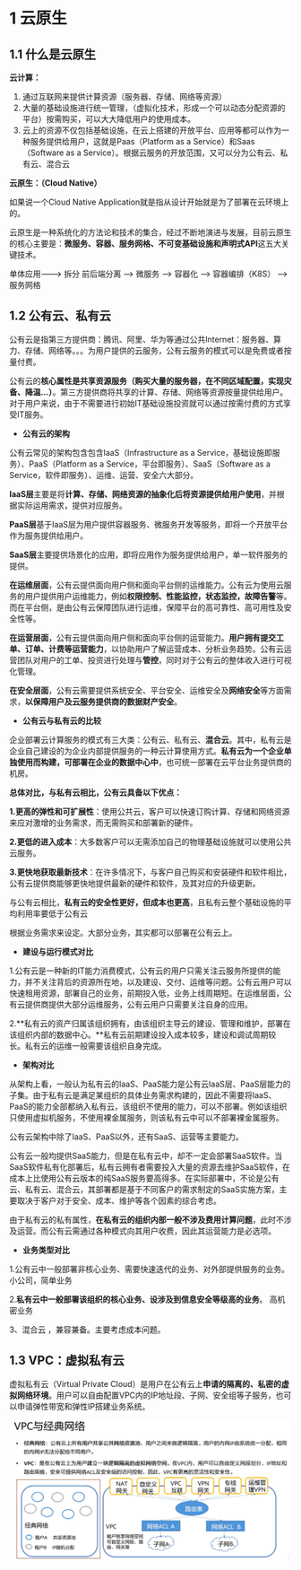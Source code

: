 # 1 云原生

## 1.1 什么是云原生

**云计算：**

1. 通过互联网来提供计算资源（服务器、存储、网络等资源）
2. 大量的基础设施进行统一管理，（虚拟化技术，形成一个可以动态分配资源的平台）按需购买，可以大大降低用户的使用成本。
3. 云上的资源不仅包括基础设施，在云上搭建的开放平台、应用等都可以作为一种服务提供给用户，这就是Paas（Platform as a Service）和Saas（Software as a Service）。根据云服务的开放范围，又可以分为公有云、私有云、混合云

**云原生：（Cloud Native）**

如果说一个Cloud Native Application就是指从设计开始就是为了部署在云环境上的。

云原生是一种系统化的方法论和技术的集合，经过不断地演进与发展，目前云原生的核心主要是：**微服务、容器、服务网格、不可变基础设施和声明式API**这五大关键技术。



单体应用---> 拆分 前后端分离  --> 微服务  --> 容器化 --> 容器编排（K8S） --> 服务网格

## 1.2 公有云、私有云

公有云是指第三方提供商：腾讯、阿里、华为等通过公共Internet：服务器、算力、存储、网络等。。。为用户提供的云服务，公有云服务的模式可以是免费或者按量付费。

公有云的**核心属性是共享资源服务（购买大量的服务器，在不同区域配置，实现灾备、降温...）**。第三方提供商将共享的计算、存储、网络等资源按量提供给用户。对于用户来说，由于不需要进行初始IT基础设施投资就可以通过按需付费的方式享受IT服务。

- **公有云的架构**

公有云常见的架构包含包含IaaS（Infrastructure as a Service，基础设施即服务）、PaaS（Platform as a Service，平台即服务）、SaaS（Software as a Service，软件即服务）、运维、运营、安全六大部分。

**IaaS层**主要是将**计算、存储、网络资源的抽象化后将资源提供给用户使用**，并根据实际运用需求，提供对应服务。

**PaaS层**基于IaaS层为用户提供容器服务、微服务开发等服务，即将一个开放平台作为服务提供给用户。 

**SaaS层**主要提供场景化的应用，即将应用作为服务提供给用户，单一软件服务的提供。

**在运维层面**，公有云提供面向用户侧和面向平台侧的运维能力。公有云为使用云服务的用户提供用户运维能力，例如**权限控制、性能监控，状态监控，故障告警**等。而在平台侧，是由公有云保障团队进行运维，保障平台的高可靠性、高可用性及安全性等。

**在运营层面**，公有云提供面向用户侧和面向平台侧的运营能力。**用户拥有提交工单、订单、计费等运营能力**，以协助用户了解运营成本、分析业务趋势。公有云运营团队对用户的工单、投资进行处理与**管控**，同时对于公有云的整体收入进行可视化管理。

**在安全层面**，公有云需要提供系统安全、平台安全、运维安全及**网络安全**等方面需求，**以保障用户及云服务提供商的数据财产安全**。

- **公有云与私有云的比较**

企业部署云计算服务的模式有三大类：公有云、私有云、**混合云**。其中，私有云是企业自己建设的为企业内部提供服务的一种云计算使用方式。**私有云为一个企业单独使用而构建，可部署在企业的数据中心中**，也可统一部署在云平台业务提供商的机房。

**总体对比，与私有云相比，公有云具备以下优点：**

**1.更高的弹性和可扩展性**：使用公共云，客户可以快速订购计算、存储和网络资源来应对激增的业务需求，而无需购买和部署新的硬件。

**2.更低的进入成本**：大多数客户可以无需添加自己的物理基础设施就可以使用公共云服务。

**3.更快地获取最新技术**：在许多情况下，与客户自己购买和安装硬件和软件相比，公有云提供商能够更快地提供最新的硬件和软件，及其对应的升级更新。

与公有云相比，**私有云的安全性更好，但成本也更高**，且私有云整个基础设施的平均利用率要低于公有云

根据业务需求来设定。大部分业务，其实都可以部署在公有云上。



- **建设与运行模式对比**

1.公有云是一种新的IT能力消费模式，公有云的用户只需关注云服务所提供的能力，并不关注背后的资源所在地，以及建设、交付、运维等问题。公有云用户可以快速租用资源，部署自己的业务，前期投入低，业务上线周期短。在运维层面，公有云提供商提供大部分运维服务，公有云用户只需要关注自身的应用。

2.**私有云的资产归属该组织拥有，由该组织主导云的建设、管理和维护，部署在该组织内部的数据中心。**私有云前期建设投入成本较多，建设和调试周期较长。私有云的运维一般需要该组织自身完成。



- **架构对比**

从架构上看，一般认为私有云的IaaS、PaaS能力是公有云IaaS层、PaaS层能力的子集。由于私有云是满足某组织的具体业务需求构建的，因此不需要将IaaS、PaaS的能力全部都纳入私有云，该组织不使用的能力，可以不部署。例如该组织只使用虚拟机服务，不使用裸金属服务，则该私有云中可以不部署裸金属服务。

公有云架构中除了IaaS、PaaS以外，还有SaaS、运营等主要能力。

公有云一般均提供SaaS能力，但是在私有云中，却不一定会部署SaaS软件。当SaaS软件私有化部署后，私有云拥有者需要投入大量的资源去维护SaaS软件，在成本上比使用公有云版本的纯SaaS服务要高得多。在实际部署中，不论是公有云、私有云、混合云，其部署都是基于不同客户的需求制定的SaaS实施方案，主要取决于客户对于安全、成本、维护等各个因素的综合考虑。

由于私有云的私有属性，**在私有云的组织内部一般不涉及费用计算问题**，此时不涉及运营。而公有云需通过各种模式向其用户收费，因此其运营能力是必选项。



- **业务类型对比**

1.公有云中一般部署非核心业务、需要快速迭代的业务、对外部提供服务的业务。  小公司，简单业务

2.**私有云中一般部署该组织的核心业务、设涉及到信息安全等级高的业务**。 高机密业务

3、混合云  ，兼容兼备。主要考虑成本问题。



## 1.3 VPC：虚拟私有云

虚拟私有云（Virtual Private Cloud）是用户在公有云上**申请的隔离的、私密的虚拟网络环境**。用户可以自由配置VPC内的IP地址段、子网、安全组等子服务，也可以申请弹性带宽和弹性IP搭建业务系统。

![image-20231205192954575](云原生.assets/image-20231205192954575.png)





























